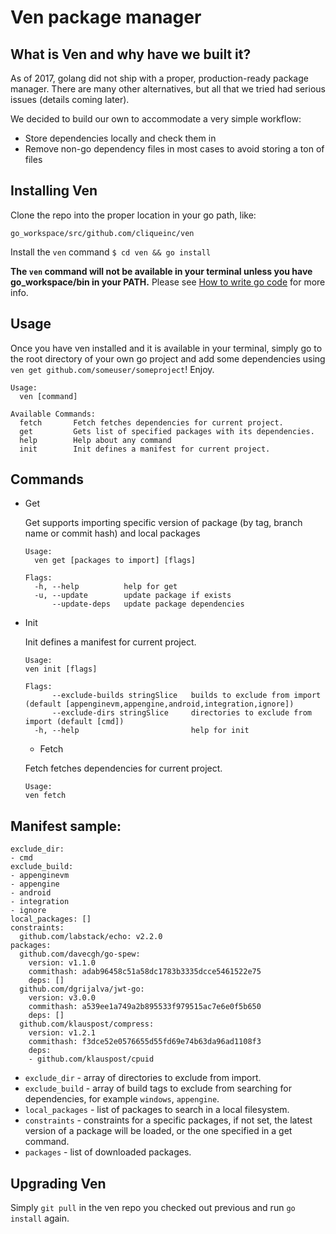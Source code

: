 # Ven package manager

## What is Ven and why have we built it?

As of 2017, golang did not ship with a proper, production-ready package
manager. There are many other alternatives, but all that we tried had
serious issues (details coming later).

We decided to build our own to accommodate a very simple workflow:
- Store dependencies locally and check them in
- Remove non-go dependency files in most cases to avoid storing a ton
  of files

## Installing Ven

Clone the repo into the proper location in your go path, like:

`go_workspace/src/github.com/cliqueinc/ven`

Install the `ven` command
`$ cd ven && go install`

**The `ven` command will not be available in your terminal unless you
have go_workspace/bin in your PATH.** Please see
[How to write go code](https://golang.org/doc/code.html) for more info.

## Usage

Once you have ven installed and it is available in your terminal, simply
go to the root directory of your own go project and add some dependencies
using `ven get github.com/someuser/someproject`! Enjoy.

```
Usage:
  ven [command]

Available Commands:
  fetch       Fetch fetches dependencies for current project.
  get         Gets list of specified packages with its dependencies.
  help        Help about any command
  init        Init defines a manifest for current project.
```

## Commands

- Get

  Get supports importing specific version of package (by tag, branch name or commit hash) and local packages

  ```
  Usage:
    ven get [packages to import] [flags]

  Flags:
    -h, --help          help for get
    -u, --update        update package if exists
        --update-deps   update package dependencies
  ```

- Init

  Init defines a manifest for current project.
  ```
  Usage:
  ven init [flags]

  Flags:
        --exclude-builds stringSlice   builds to exclude from import (default [appenginevm,appengine,android,integration,ignore])
        --exclude-dirs stringSlice     directories to exclude from import (default [cmd])
    -h, --help                         help for init
  ```

  - Fetch

  Fetch fetches dependencies for current project.
  ```
  Usage:
  ven fetch
  ```

## Manifest sample:

```
exclude_dir:
- cmd
exclude_build:
- appenginevm
- appengine
- android
- integration
- ignore
local_packages: []
constraints:
  github.com/labstack/echo: v2.2.0
packages:
  github.com/davecgh/go-spew:
    version: v1.1.0
    commithash: adab96458c51a58dc1783b3335dcce5461522e75
    deps: []
  github.com/dgrijalva/jwt-go:
    version: v3.0.0
    commithash: a539ee1a749a2b895533f979515ac7e6e0f5b650
    deps: []
  github.com/klauspost/compress:
    version: v1.2.1
    commithash: f3dce52e0576655d55fd69e74b63da96ad1108f3
    deps:
    - github.com/klauspost/cpuid
```

- `exclude_dir` - array of directories to exclude from import.
- `exclude_build` - array of build tags to exclude from searching for dependencies, for example `windows`, `appengine`.
- `local_packages` - list of packages to search in a local filesystem.
- `constraints` - constraints for a specific packages, if not set, the latest version of a package will be loaded, or the one specified in a get command.
- `packages` - list of downloaded packages.


## Upgrading Ven
Simply `git pull` in the ven repo you checked out previous and run `go install`
again.
